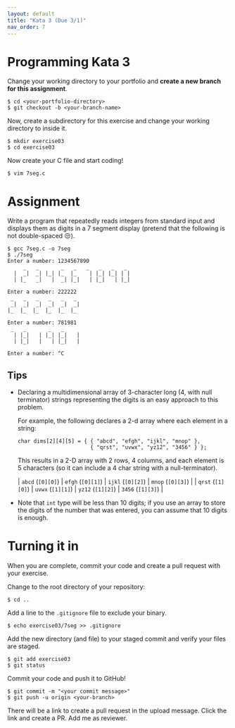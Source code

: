 ```yaml
---
layout: default
title: "Kata 3 (Due 3/1)"
nav_order: 7
---
```


# Programming Kata 3

Change your working directory to your portfolio and __create a new branch
for this assignment__.

```
$ cd <your-portfolio-directory>
$ git checkout -b <your-branch-name>
```

Now, create a subdirectory for this exercise and change your working directory
to inside it.

```
$ mkdir exercise03
$ cd exercise03
```

Now create your C file and start coding!

```
$ vim 7seg.c
```

# Assignment

Write a program that repeatedly reads integers from standard input and displays
them as digits in a 7 segment display (pretend that the following is not
double-spaced 😒).

```
$ gcc 7seg.c -o 7seg
$ ./7seg
Enter a number: 1234567890
     _   _       _   _   _   _   _   _
  |  _|  _| |_| |_  |_    | |_| |_| | |
  | |_   _|   |  _| |_|   | |_|   | |_|

Enter a number: 222222
 _   _   _   _   _   _
 _|  _|  _|  _|  _|  _|
|_  |_  |_  |_  |_  |_

Enter a number: 781981
 _   _       _   _
  | |_|   | |_| |_|   |
  | |_|   |   | |_|   |

Enter a number: ^C
```

## Tips

* Declaring a multidimensional array of 3-character long (4, with null
  terminator) strings representing the digits is an easy approach to this
  problem.

  For example, the following declares a 2-d array where each element in a
  string:

  ```
  char dims[2][4][5] = { { "abcd", "efgh", "ijkl", "mnop" },
                         { "qrst", "uvwx", "yz12", "3456" } };
  ```

  This results in a 2-D array with 2 rows, 4 columns, and each element is 5
  characters (so it can include a 4 char string with a null-terminator).

  | `abcd` (`[0][0]`) | `efgh` (`[0][1]`) | `ijkl` (`[0][2]`) | `mnop` (`[0][3]`) |
  | `qrst` (`[1][0]`) | `uvwx` (`[1][1]`) | `yz12` (`[1][2]`) | `3456` (`[1][3]`) |

* Note that `int` type will be less than 10 digits; if you use an array to store
  the digits of the number that was entered, you can assume that 10 digits is
  enough.



# Turning it in

When you are complete, commit your code and create a pull request with your
exercise. 

Change to the root directory of your repository:

```
$ cd ..                 
```

Add a line to the `.gitignore` file to exclude your binary.

```
$ echo exercise03/7seg >> .gitignore
```

Add the new directory (and file) to your staged commit and verify your files 
are staged.

```
$ git add exercise03
$ git status
```

Commit your code and push it to GitHub!

```
$ git commit -m "<your commit message>"
$ git push -u origin <your-branch>
```

There will be a link to create a pull request in the upload message. Click the
link and create a PR. Add me as reviewer.
